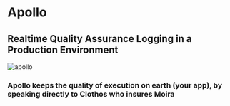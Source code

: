 # Apollo
## Realtime Quality Assurance Logging in a Production Environment
![apollo](https://user-images.githubusercontent.com/107733608/174727190-a7171e1b-224d-4306-8f8a-1aeba0547f1e.jpg)

### Apollo keeps the quality of execution on earth (your app), by speaking directly to Clothos who insures Moira
